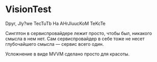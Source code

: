 # VisionTest

Dpyr, Jly?we TecTuTb Ha AHrJluucKoM TeKcTe

Синглтон в сервиспровайдере лежит просто, чтобы был, никакого смысла в нем нет.
Сам сервиспровайдер в себе тоже не несет глубочайшего смысла — сервис всего один.

Усложнение в виде MVVM сделано просто для красоты.
